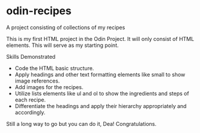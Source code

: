 # odin-recipes
A project consisting of collections of my recipes

This is my first HTML project in the Odin Project. It will only consist of HTML elements. This will serve as my starting point.

Skills Demonstrated
- Code the HTML basic structure.
- Apply headings and other text formatting elements like small to show image references.
- Add images for the recipes.
- Utilize lists elements like ul and ol to show the ingredients and steps of each recipe.
- Differentiate the headings and apply their hierarchy appropriately and accordingly.

Still a long way to go but you can do it, Dea! Congratulations.
